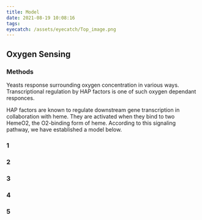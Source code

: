 ```yaml
---
title: Model
date: 2021-08-19 10:08:16
tags:
eyecatch: /assets/eyecatch/Top_image.png
---
```


## Oxygen Sensing

### Methods

Yeasts response surrounding oxygen concentration in various ways. Transcriptional regulation by HAP factors is one of such oxygen dependant responces.

HAP factors are known to regulate downstream gene transcription in collaboration with heme. They are activated when they bind to two HemeO2, the O2-binding form of heme.
According to this signaling pathway, we have established a model below. 

### 1
### 2
### 3
### 4
### 5
